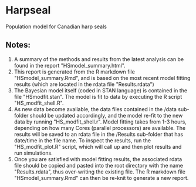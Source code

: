 # Harpseal
Population model for Canadian harp seals

## Notes:
1. A summary of the methods and results from the latest analysis can be found in the report "HSmodel_summary.html". 
2. This report is generated from the R markdown file "HSmodel_summary.Rmd", and is based on the most recent model fitting results (which are located in the rdata file "Results.rdata")
3. The Bayesian model itself (coded in STAN language) is contained in the file "HSmodfit.stan". The model is fit to data by executing the R script "HS_modfit_shell.R". 
4. As new data become available, the data files contained in the /data sub-folder should be updated accordingly, and the model re-fit to the new data by running "HS_modfit_shell.r". Model fitting takes from 1-3 hours, depending on how many Cores (parallel processors) are available. The results will be saved to an rdata file in the /Results sub-folder that has date/time in the file name. To inspect the results, run the "HS_modfit_plot.R" script, which will call up and then plot results and run simulations.
5. Once you are satisfied with model fitting results, the associated rdata file should be copied and pasted into the root directory with the name "Results.rdata", thus over-writing the existing file. The R markdown file "HSmodel_summary.Rmd" can then be re-knit to generate a new report.

